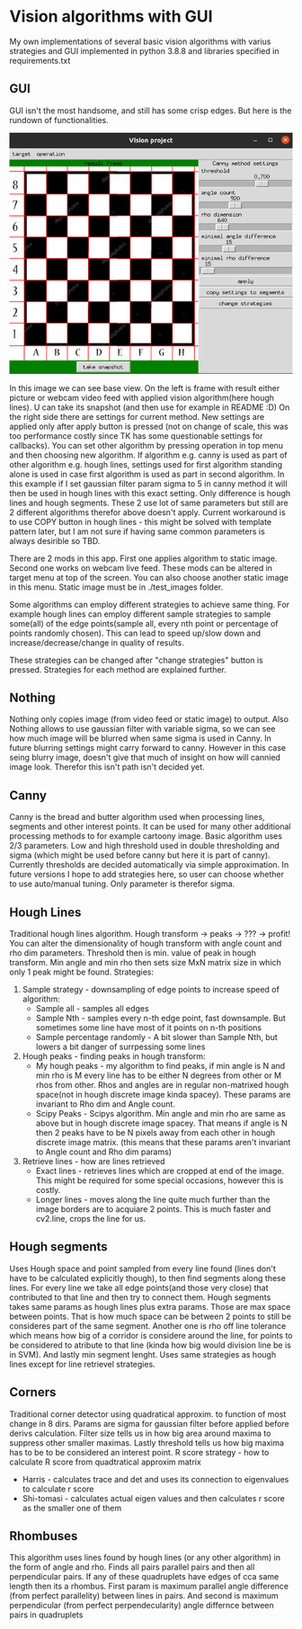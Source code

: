 # Vision algorithms with GUI
My own implementations of several basic vision algorithms with varius strategies and GUI implemented in python 3.8.8 and libraries specified in requirements.txt

## GUI
GUI isn't the most handsome, and still has some crisp edges. But here is the rundown of functionalities.

![Base app view](https://github.com/DanielKarasek/vision_project/blob/main/doc_images/base_view_screenshot.png)

In this image we can see base view. On the left is frame with result either picture or webcam video feed with applied vision algorithm(here hough lines).
U can take its snapshot (and then use for example in README :D) On the right side there are settings for current method.
New settings are applied only after apply button is pressed (not on change of scale, this was too performance costly since TK has some questionable settings for callbacks).
You can set other algorithm by pressing operation in top menu and then choosing new algorithm.
If algorithm e.g. canny is used as part of other algorithm e.g. hough lines, settings used for first algorithm standing alone is used in case first algorithm is used as part in second algorithm. In this example if I set gaussian filter param sigma to 5 in canny method it will then be used in hough lines with this exact setting. Only difference is hough lines and hough segments. These 2 use lot of same parameters but still are 2 different algorithms therefor above doesn't apply. Current workaround is to use COPY button in hough lines - this might be solved with template pattern later, but I am not sure if having same common parameters is always desirible so TBD.

There are 2 mods in this app. First one applies algorithm to static image. Second one works on webcam live feed. These mods can be altered in target menu at top of the screen. You can also choose another static image in this menu. Static image must be in ./test_images folder.

Some algorithms can employ different strategies to achieve same thing. For example hough lines can employ different sample strategies to sample some(all) of the edge points(sample all, every nth point or percentage of points randomly chosen). This can lead to speed up/slow down and increase/decrease/change in quality of results.

These strategies can be changed after "change strategies" button is pressed. Strategies for each method are explained further.

 
## Nothing
Nothing only copies image (from video feed or static image) to output. Also Nothing allows to use gaussian filter with variable sigma, so we can see how much image will be blurred when same sigma is used in Canny. In future blurring settings might carry forward to canny. However in this case seing blurry image, doesn't give that much of insight on how will cannied image look. Therefor this isn't path isn't decided yet.

## Canny
Canny is the bread and butter algorithm used when processing lines, segments and other interest points. It can be used for many other additional processing methods to for example cartoony image. Basic algorithm uses 2/3 parameters. Low and high threshold used in double thresholding and sigma (which might be used before canny but here it is part of canny). Currently thresholds are decided automatically via simple approximation. In future versions I hope to add strategies here, so user can choose whether to use auto/manual tuning. Only parameter is therefor sigma.

## Hough Lines
Traditional hough lines algorithm. Hough transform -> peaks -> ??? -> profit! You can alter the dimensionality of hough transform with angle count and rho dim parameters. Threshold then is min. value of peak in hough transform. Min angle and min rho then sets size MxN matrix size in which only 1 peak might be found.
Strategies:
1. Sample strategy - downsampling of edge points to increase speed of algorithm:
    * Sample all - samples all edges
    * Sample Nth - samples every n-th edge point, fast downsample. But sometimes some line have most of it points on n-th positions
    * Sample percentage randomly - A bit slower than Sample Nth, but lowers a bit danger of surrpessing some lines
2. Hough peaks - finding peaks in hough transform:
    * My hough peaks - my algorithm to find peaks, if min angle is N and min rho is M every line has to be either N degrees from other or M rhos from other. Rhos and angles are in regular non-matrixed hough space(not in hough discrete image kinda spacey). These params are invariant to Rho dim and Angle count.
    * Scipy Peaks - Scipys algorithm. Min angle and min rho are same as above but in hough discrete image spacey. That means if angle is N then 2 peaks have to be N pixels away from each other in hough discrete image matrix. (this means that these params aren't invariant to Angle count and Rho dim params)
3. Retrieve lines - how are lines retrieved
    * Exact lines - retrieves lines which are cropped at end of the image. This might be required for some special occasions, however this is costly.
    * Longer lines - moves along the line quite much further than the image borders are to acquiare 2 points. This is much faster and cv2.line, crops the line for us.

## Hough segments
Uses Hough space and point sampled from every line found (lines don't have to be calculated explicitly though), to then find segments along these lines. For every line we take all edge points(and those very close) that contributed to that line and then try to connect them. Hough segments takes same params as hough lines plus extra params. Those are max space between points. That is how much space can be between 2 points to still be consideres part of the same segment. Another one is rho off line tolerance which means how big of a corridor is considere around the line, for points to be considered to atribute to that line (kinda how big would division line be is in SVM). And lastly min segment lenght. Uses same strategies as hough lines except for line retrievel strategies.

## Corners
Traditional corner detector using quadratical approxim. to function of most change in 8 dirs. Params are sigma for gaussian filter before applied before derivs calculation. Filter size tells us in how big area around maxima to suppress other smaller maximas. Lastly threshold tells us how big maxima has to be to be considered an interest point.
R score strategy - how to calculate R score from quadtratical approxim matrix
* Harris - calculates trace and det and uses its connection to eigenvalues to calculate r score
* Shi-tomasi - calculates actual eigen values and then calculates r score as the smaller one of them

## Rhombuses
This algorithm uses lines found by hough lines (or any other algorithm) in the form of angle and rho. Finds all pairs parallel pairs and then all perpendicular pairs. If any of these quadruplets have edges of cca same length then its a rhombus. First param is maximum parallel angle difference (from perfect parallelity) between lines in pairs. And second is maximum perpendicular (from perfect perpendecularity) angle differnce between pairs in quadruplets
